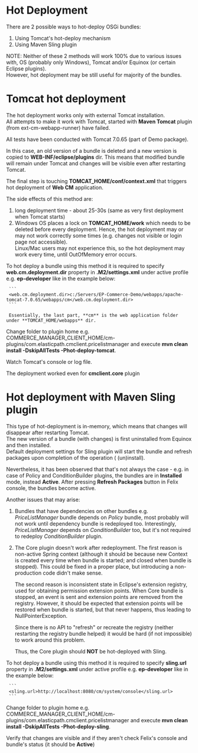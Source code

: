 Hot Deployment
==============

There are 2 possible ways to hot-deploy OSGi bundles:

1. Using Tomcat's hot-deploy mechanism
2. Using Maven Sling plugin

NOTE: Neither of these 2 methods will work 100% due to various issues with, OS (probably only Windows), Tomcat and/or Equinox (or certain Eclipse 
plugins).  
However, hot deployment may be still useful for majority of the bundles.

Tomcat hot deployment
=====================

The hot deployment works only with external Tomcat installation.  
All attempts to make it work with Tomcat, started with **Maven Tomcat** plugin (from ext-cm-webapp-runner) have failed.

All tests have been conducted with Tomcat 7.0.65 (part of Demo package).

In this case, an old version of a bundle is deleted and a new version is copied to
  **WEB-INF/eclipse/plugins** dir. 
  This means that modified bundle will remain under Tomcat and changes will be visible even after restarting Tomcat. 

The final step is touching **TOMCAT_HOME/conf/context.xml** that triggers hot deployment of **Web CM** 
  application.
  
The side effects of this method are:  
  1. long deployment time - about 25-30s (same as very first deployment when Tomcat starts)  
  2. Windows OS places a lock on **TOMCAT_HOME/work** which needs to be deleted before every deployment. 
  	 Hence, the hot deployment may or may not work correctly some times (e.g. changes not visible or login page not accessible).  
  	 Linux/Mac users may not experience this, so the hot deployment may work every time, until OutOfMemory error occurs. 
  	 
  	 
To hot deploy a bundle using this method it is required to specify **web.cm.deployment.dir** property in 
   	 **.M2/settings.xml** under active profile e.g. **ep-developer** like in the example below:
   	 
   	 ```
   	 <web.cm.deployment.dir>c:/Servers/EP-Commerce-Demo/webapps/apache-tomcat-7.0.65/webapps/cm</web.cm.deployment.dir>
   	 ```
   	 
   	 Essentially, the last part, **cm** is the web application folder under **TOMCAT_HOME/webapps** dir.
   	 
Change folder to plugin home e.g. COMMERCE_MANAGER_CLIENT_HOME/cm-plugins/com.elasticpath.cmclient.pricelistmanager and execute
  	 **mvn clean install -DskipAllTests -Phot-deploy-tomcat**.
  	 
Watch Tomcat's console or log file.
  	 
The deployment worked even for **cmclient.core** plugin


Hot deployment with Maven Sling plugin
=======================================

This type of hot-deployment is in-memory, which means that changes will disappear after restarting Tomcat.  
The new version of a bundle (with changes) is first uninstalled from Equinox and then installed.  
Default deployment settings for Sling plugin will start the bundle and refresh packages upon completion of the operation
( (un)install).

Nevertheless, it has been observed that that's not always the case - e.g. in case of Policy and ConditionBuilder plugins, 
the bundles are in **Installed** mode, instead **Active**. After pressing **Refresh Packages** button in Felix console, the bundles become active.

Another issues that may arise:

1. Bundles that have dependencies on other bundles e.g. *PriceListManager* bundle depends on *Policy* bundle, most probably will not work until 
dependency bundle is redeployed too. Interestingly, *PriceListManager* depends on *ConditionBuilder* too, but it's not required to redeploy 
*ConditionBuilder* plugin.

2. The Core plugin doesn't work after redeployment. The first reason is non-active Spring context (although it should be because new Context is 
created every time when bundle is started; and closed when bundle is stopped). This could be fixed in a proper place, but introducing a 
non-production code didn't make sense.  
	
	The second reason is inconsistent state in Eclipse's extension registry, used for obtaining permission extension points. When Core bundle is 
	stopped, an event is sent and extension points are removed from the registry. However, it should be expected that extension points will be 
	restored when bundle is started, but that never happens, thus leading to NullPointerException.
	
	Since there is no API to "refresh" or recreate the registry (neither restarting the registry bundle helped) it would be hard (if not impossible)
	to work around this problem.
	
	Thus, the Core plugin should **NOT** be hot-deployed with Sling.
	
To hot deploy a bundle using this method it is required to specify **sling.url** property in 
   	 **.M2/settings.xml** under active profile e.g. **ep-developer** like in the example below:
   	 
   	 ```
   	 <sling.url>http://localhost:8080/cm/system/console</sling.url>
   	 ```  
Change folder to plugin home e.g. COMMERCE_MANAGER_CLIENT_HOME/cm-plugins/com.elasticpath.cmclient.pricelistmanager and execute
  	 **mvn clean install -DskipAllTests -Phot-deploy-sling**.
  	 
Verify that changes are visible and if they aren't check Felix's console and bundle's status (it should be **Active**)